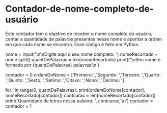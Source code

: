 # Contador-de-nome-completo-de-usuário
Este contador tem o objetivo de receber o nome completo do usuário, contar a quantidade de palavras presentes nesse nome e apontar a ordem em que cada nome se encontra. Esse código é feito em Python.

nome = input('\n\nDigite aqui o seu nome completo: ')
nomeRecortado = nome.split()
quantDePalavras = len(nomeRecortado)
print(f'\nSeu nome é formado por {quantDePalavras} palavras:\n')


contador = 0
ordemDoNome = ['Primeiro: ','Segundo: ','Terceiro: ','Quarto: ','Quinto: ','Sexto: ','Sétimo: ','Oitavo: ','Nono: ','Décimo: ']
              
for i in range(0, quantDePalavras):
               print(ordemDoNome[contador], nomeRecortado[contador])
               contcarac = len(nomeRecortado[contador])
               print('Quantidade de letras nessa palavra: ', contcarac,'\n')
               contador = contador + 1
    
